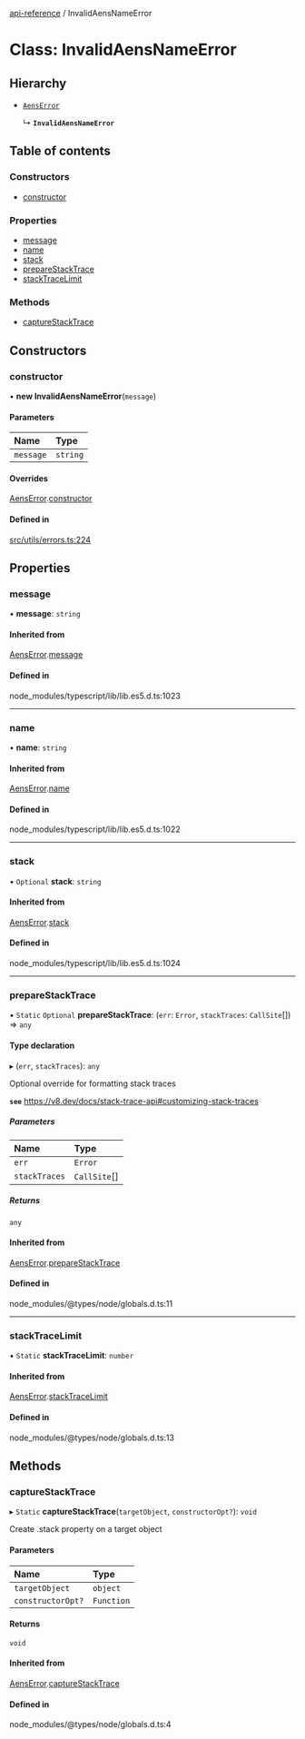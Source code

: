 [api-reference](../README.md) / InvalidAensNameError

# Class: InvalidAensNameError

## Hierarchy

- [`AensError`](AensError.md)

  ↳ **`InvalidAensNameError`**

## Table of contents

### Constructors

- [constructor](InvalidAensNameError.md#constructor)

### Properties

- [message](InvalidAensNameError.md#message)
- [name](InvalidAensNameError.md#name)
- [stack](InvalidAensNameError.md#stack)
- [prepareStackTrace](InvalidAensNameError.md#preparestacktrace)
- [stackTraceLimit](InvalidAensNameError.md#stacktracelimit)

### Methods

- [captureStackTrace](InvalidAensNameError.md#capturestacktrace)

## Constructors

### constructor

• **new InvalidAensNameError**(`message`)

#### Parameters

| Name | Type |
| :------ | :------ |
| `message` | `string` |

#### Overrides

[AensError](AensError.md).[constructor](AensError.md#constructor)

#### Defined in

[src/utils/errors.ts:224](https://github.com/unicorndomaingr/aepp-sdk-js-ts/blob/e06cc9f0/src/utils/errors.ts#L224)

## Properties

### message

• **message**: `string`

#### Inherited from

[AensError](AensError.md).[message](AensError.md#message)

#### Defined in

node_modules/typescript/lib/lib.es5.d.ts:1023

___

### name

• **name**: `string`

#### Inherited from

[AensError](AensError.md).[name](AensError.md#name)

#### Defined in

node_modules/typescript/lib/lib.es5.d.ts:1022

___

### stack

• `Optional` **stack**: `string`

#### Inherited from

[AensError](AensError.md).[stack](AensError.md#stack)

#### Defined in

node_modules/typescript/lib/lib.es5.d.ts:1024

___

### prepareStackTrace

▪ `Static` `Optional` **prepareStackTrace**: (`err`: `Error`, `stackTraces`: `CallSite`[]) => `any`

#### Type declaration

▸ (`err`, `stackTraces`): `any`

Optional override for formatting stack traces

**`see`** https://v8.dev/docs/stack-trace-api#customizing-stack-traces

##### Parameters

| Name | Type |
| :------ | :------ |
| `err` | `Error` |
| `stackTraces` | `CallSite`[] |

##### Returns

`any`

#### Inherited from

[AensError](AensError.md).[prepareStackTrace](AensError.md#preparestacktrace)

#### Defined in

node_modules/@types/node/globals.d.ts:11

___

### stackTraceLimit

▪ `Static` **stackTraceLimit**: `number`

#### Inherited from

[AensError](AensError.md).[stackTraceLimit](AensError.md#stacktracelimit)

#### Defined in

node_modules/@types/node/globals.d.ts:13

## Methods

### captureStackTrace

▸ `Static` **captureStackTrace**(`targetObject`, `constructorOpt?`): `void`

Create .stack property on a target object

#### Parameters

| Name | Type |
| :------ | :------ |
| `targetObject` | `object` |
| `constructorOpt?` | `Function` |

#### Returns

`void`

#### Inherited from

[AensError](AensError.md).[captureStackTrace](AensError.md#capturestacktrace)

#### Defined in

node_modules/@types/node/globals.d.ts:4
